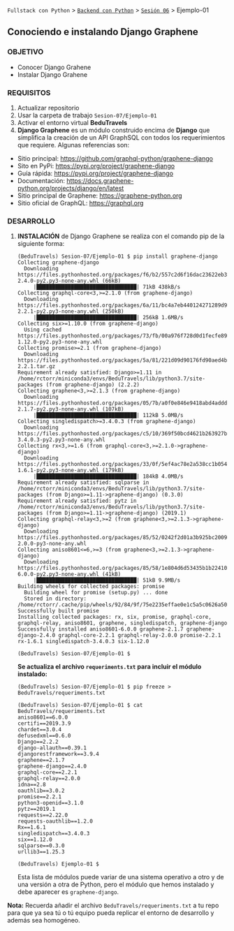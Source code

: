 `Fullstack con Python` > [`Backend con Python`](../../Readme.md) > [`Sesión 06`](../Readme.md) > Ejemplo-01
## Conociendo e instalando Django Graphene

### OBJETIVO
- Conocer Django Grahene
- Instalar Django Grahene

### REQUISITOS
1. Actualizar repositorio
1. Usar la carpeta de trabajo `Sesion-07/Ejemplo-01`
1. Activar el entorno virtual __BeduTravels__
1. __Django Graphene__ es un módulo construido encima de __Django__ que simplifica la creación de un API GraphSQL con todos los requerimientos que requiere. Algunas referencias son:
  - Sitio principal: https://github.com/graphql-python/graphene-django
  - Sito en PyPi: https://pypi.org/project/graphene-django
  - Guía rápida: https://pypi.org/project/graphene-django
  - Documentación: https://docs.graphene-python.org/projects/django/en/latest
  - Sitio principal de Graphene: https://graphene-python.org
  - Sitio oficial de GraphQL: https://graphql.org

### DESARROLLO
1. __INSTALACIÓN__ de Django Graphene se realiza con el comando pip de la siguiente forma:

   ```console
   (BeduTravels) Sesion-07/Ejemplo-01 $ pip install graphene-django
   Collecting graphene-django
     Downloading https://files.pythonhosted.org/packages/f6/b2/557c2d6f16dac23622eb3227e11d20384f3eb9210e2403d736211f7d2e51/graphene_django-2.4.0-py2.py3-none-any.whl (66kB)
        |████████████████████████████████| 71kB 438kB/s
   Collecting graphql-core<3,>=2.1.0 (from graphene-django)
     Downloading https://files.pythonhosted.org/packages/6a/11/bc4a7eb440124271289d93e4d208bd07d94196038fabbe2a52435a07d3d3/graphql_core-2.2.1-py2.py3-none-any.whl (250kB)
        |████████████████████████████████| 256kB 1.6MB/s
   Collecting six>=1.10.0 (from graphene-django)
     Using cached https://files.pythonhosted.org/packages/73/fb/00a976f728d0d1fecfe898238ce23f502a721c0ac0ecfedb80e0d88c64e9/six-1.12.0-py2.py3-none-any.whl
   Collecting promise>=2.1 (from graphene-django)
     Downloading https://files.pythonhosted.org/packages/5a/81/221d09d90176fd90aed4b530e31b8fedf207385767c06d1d46c550c5e418/promise-2.2.1.tar.gz
   Requirement already satisfied: Django>=1.11 in /home/rctorr/miniconda3/envs/BeduTravels/lib/python3.7/site-packages (from graphene-django) (2.2.2)
   Collecting graphene<3,>=2.1.3 (from graphene-django)
     Downloading https://files.pythonhosted.org/packages/05/7b/a0f0e846e9418abd4addde6c29c132d407dee48995be425f797cae45ad86/graphene-2.1.7-py2.py3-none-any.whl (107kB)
        |████████████████████████████████| 112kB 5.0MB/s
   Collecting singledispatch>=3.4.0.3 (from graphene-django)
     Downloading https://files.pythonhosted.org/packages/c5/10/369f50bcd4621b263927b0a1519987a04383d4a98fb10438042ad410cf88/singledispatch-3.4.0.3-py2.py3-none-any.whl
   Collecting rx<3,>=1.6 (from graphql-core<3,>=2.1.0->graphene-django)
     Downloading https://files.pythonhosted.org/packages/33/0f/5ef4ac78e2a538cc1b054eb86285fe0bf7a5dbaeaac2c584757c300515e2/Rx-1.6.1-py2.py3-none-any.whl (179kB)
        |████████████████████████████████| 184kB 4.0MB/s
   Requirement already satisfied: sqlparse in /home/rctorr/miniconda3/envs/BeduTravels/lib/python3.7/site-packages (from Django>=1.11->graphene-django) (0.3.0)
   Requirement already satisfied: pytz in /home/rctorr/miniconda3/envs/BeduTravels/lib/python3.7/site-packages (from Django>=1.11->graphene-django) (2019.1)
   Collecting graphql-relay<3,>=2 (from graphene<3,>=2.1.3->graphene-django)
     Downloading https://files.pythonhosted.org/packages/85/52/0242f2d01a3b925bc200928a2a88925b915b88efcb31c67e966991aa4dee/graphql_relay-2.0.0-py3-none-any.whl
   Collecting aniso8601<=6,>=3 (from graphene<3,>=2.1.3->graphene-django)
     Downloading https://files.pythonhosted.org/packages/85/58/1e804d6d53435b1b2241036056360575640b69a332e7ead086a04bd5ad95/aniso8601-6.0.0-py2.py3-none-any.whl (41kB)
        |████████████████████████████████| 51kB 9.9MB/s
   Building wheels for collected packages: promise
     Building wheel for promise (setup.py) ... done
     Stored in directory: /home/rctorr/.cache/pip/wheels/92/84/9f/75e2235effae0e1c5a5c0626a503e532bbffcb7e79e672b606
   Successfully built promise
   Installing collected packages: rx, six, promise, graphql-core, graphql-relay, aniso8601, graphene, singledispatch, graphene-django
   Successfully installed aniso8601-6.0.0 graphene-2.1.7 graphene-django-2.4.0 graphql-core-2.2.1 graphql-relay-2.0.0 promise-2.2.1 rx-1.6.1 singledispatch-3.4.0.3 six-1.12.0

   (BeduTravels) Sesion-07/Ejemplo-01 $
   ```

   __Se actualiza el archivo `requeriments.txt` para incluir el módulo instalado:__

   ```console
   (BeduTravels) Sesion-07/Ejemplo-01 $ pip freeze > BeduTravels/requeriments.txt

   (BeduTravels) Sesion-07/Ejemplo-01 $ cat BeduTravels/requeriments.txt
   aniso8601==6.0.0
   certifi==2019.3.9
   chardet==3.0.4
   defusedxml==0.6.0
   Django==2.2.2
   django-allauth==0.39.1
   djangorestframework==3.9.4
   graphene==2.1.7
   graphene-django==2.4.0
   graphql-core==2.2.1
   graphql-relay==2.0.0
   idna==2.8
   oauthlib==3.0.2
   promise==2.2.1
   python3-openid==3.1.0
   pytz==2019.1
   requests==2.22.0
   requests-oauthlib==1.2.0
   Rx==1.6.1
   singledispatch==3.4.0.3
   six==1.12.0
   sqlparse==0.3.0
   urllib3==1.25.3

   (BeduTravels) Ejemplo-01 $
   ```
   Esta lista de módulos puede variar de una sistema operativo a otro y de una versión a otra de Python, pero el módulo que hemos instalado y debe aparecer es `graphene-django`.

__Nota:__ Recuerda añadir el archivo `BeduTravels/requeriments.txt` a tu repo para que ya sea tú o tú equipo pueda replicar el entorno de desarrollo y además sea homogéneo.
